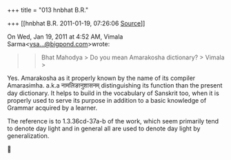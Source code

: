 +++
title = "013 hnbhat B.R."

+++
[[hnbhat B.R.	2011-01-19, 07:26:06 [Source](https://groups.google.com/g/samskrita/c/wKwopeB2obI)]]



On Wed, Jan 19, 2011 at 4:52 AM, Vimala Sarma\<[vsa...@bigpond.com]()\>wrote:  

> 
> > 
> > Bhat Mahodya >
> Do you mean Amarakosha dictionary? >
> Vimala >
> 
> > 

  

Yes. Amarakosha as it properly known by the name of its compiler Amarasimha. a.k.a नामलिङानुशासनम् distinguishing its function than the present day dictionary. It helps to build in the vocabulary of Sanskrit too, when it is properly used to serve its purpose in addition to a basic knowledge of Grammar acquired by a learner.

  

The reference is to 1.3.36cd-37a-b of the work, which seem primarily tend to denote day light and in general all are used to denote day light by generalization.



